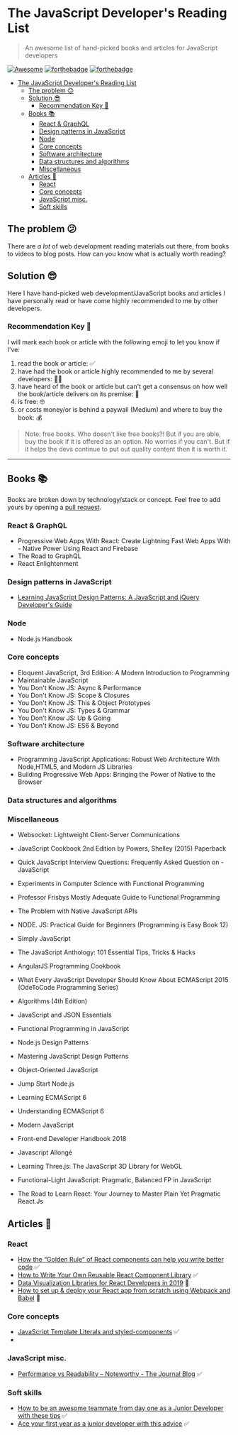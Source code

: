 # The JavaScript Developer's Reading List

> An awesome list of hand-picked books and articles for JavaScript developers

[![Awesome](https://awesome.re/badge-flat.svg)](https://awesome.re) [![forthebadge](https://forthebadge.com/images/badges/built-with-love.svg)](https://forthebadge.com) [![forthebadge](https://forthebadge.com/images/badges/cc-0.svg)](https://forthebadge.com)
- [The JavaScript Developer's Reading List](#the-javascript-developers-reading-list)
  - [The problem :confused:](#the-problem-confused)
  - [Solution :sunglasses:](#solution-sunglasses)
    - [Recommendation Key :key:](#recommendation-key-key)
  - [Books :books:](#books-books)
    - [React & GraphQL](#react--graphql)
    - [Design patterns in JavaScript](#design-patterns-in-javascript)
    - [Node](#node)
    - [Core concepts](#core-concepts)
    - [Software architecture](#software-architecture)
    - [Data structures and algorithms](#data-structures-and-algorithms)
    - [Miscellaneous](#miscellaneous)
  - [Articles :memo:](#articles-memo)
    - [React](#react)
    - [Core concepts](#core-concepts-1)
    - [JavaScript misc.](#javascript-misc)
    - [Soft skills](#soft-skills)


## The problem :confused:

There are *a lot* of web development reading materials out there, from books to videos to blog posts. How can you know what is actually worth reading?

## Solution :sunglasses:

Here I have hand-picked web development/JavaScript books and articles I have personally read or have come highly recommended to me by other developers.

### Recommendation Key :key:

I will mark each book or article with the following emoji to let you know if I've:

1. read the book or article: ✅
2. have had the book or article highly recommended to me by several developers: 👍🏾
3. have heard of the book or article but can't get a consensus on how well the book/article delivers on its premise: 🧐
4. is free: 🤓
5. or costs money/or is behind a paywall (Medium) and where to buy the book: 💰

> Note: free books. Who doesn't like free books?! But if you are able, buy the book if it is offered as an option. No worries if you can't. But if it helps the devs continue to put out quality content then it is worth it.

---

## Books :books:

Books are broken down by technology/stack or concept. Feel free to add yours by opening a [pull request](https://github.com/twhite96/web-dev-must-reads/pulls).


### React & GraphQL
- Progressive Web Apps With React: Create Lightning Fast Web Apps With - Native Power Using React and Firebase
- The Road to GraphQL
- React Enlightenment

### Design patterns in JavaScript
- [Learning JavaScript Design Patterns: A JavaScript and jQuery Developer's Guide](https://addyosmani.com/resources/essentialjsdesignpatterns/book/)

### Node
- Node.js Handbook


### Core concepts
- Eloquent JavaScript, 3rd Edition: A Modern Introduction to Programming
- Maintainable JavaScript
- You Don't Know JS: Async & Performance
- You Don't Know JS: Scope & Closures
- You Don't Know JS: This & Object Prototypes
- You Don't Know JS: Types & Grammar
- You Don’t Know JS: Up & Going
- You Don't Know JS: ES6 & Beyond

### Software architecture
- Programming JavaScript Applications: Robust Web Architecture With Node,HTML5, and Modern JS Libraries
- Building Progressive Web Apps: Bringing the Power of Native to the Browser

### Data structures and algorithms

### Miscellaneous
- Websocket: Lightweight Client-Server Communications





- JavaScript Cookbook 2nd Edition by Powers, Shelley (2015) Paperback
- Quick JavaScript Interview Questions: Frequently Asked Question on - JavaScript
- Experiments in Computer Science with Functional Programming
- Professor Frisbys Mostly Adequate Guide to Functional Programming
- The Problem with Native JavaScript APIs
- NODE. JS: Practical Guide for Beginners (Programming is Easy Book 12)
- Simply JavaScript
- The JavaScript Anthology: 101 Essential Tips, Tricks & Hacks
- AngularJS Programming Cookbook
- What Every JavaScript Developer Should Know About ECMAScript 2015 (OdeToCode Programming Series)
- Algorithms (4th Edition)
- JavaScript and JSON Essentials
- Functional Programming in JavaScript
- Node.js Design Patterns
- Mastering JavaScript Design Patterns
- Object-Oriented JavaScript
- Jump Start Node.js
- Learning ECMAScript 6
- Understanding ECMAScript 6
- Modern JavaScript
- Front-end Developer Handbook 2018
- Javascript Allongé
- Learning Three.js: The JavaScript 3D Library for WebGL
- Functional-Light JavaScript: Pragmatic, Balanced FP in JavaScript
- The Road to Learn React: Your Journey to Master Plain Yet Pragmatic React.Js

## Articles :memo:

### React
- [How the “Golden Rule” of React components can help you write better code](https://medium.freecodecamp.org/how-the-golden-rule-of-react-components-can-help-you-write-better-code-127046b478eb) ✅
- [How to Write Your Own Reusable React Component Library](https://itnext.io/how-to-write-your-own-reusable-react-component-library-a57dc7c9a210) ✅
- [Data Visualization Libraries for React Developers in 2019](https://medium.com/dailyjs/data-visualization-libraries-for-react-developers-in-2019-a2b9c01262f8) 🧐
- [How to set up & deploy your React app from scratch using Webpack and Babel](https://medium.freecodecamp.org/how-to-set-up-deploy-your-react-app-from-scratch-using-webpack-and-babel-a669891033d4) 🧐

### Core concepts
- [JavaScript Template Literals and styled-components](https://medium.com/@celsius/javascript-template-literals-and-styled-components-d18f97500ffd) ✅
-

### JavaScript misc.
- [Performance vs Readability – Noteworthy - The Journal Blog](https://blog.usejournal.com/performance-vs-readability-2e9332730790) ✅


### Soft skills
- [How to be an awesome teammate from day one as a Junior Developer with these tips](https://medium.freecodecamp.org/how-to-be-an-awesome-teammate-from-day-one-as-a-junior-developer-with-these-tips-725f04000059) ✅
- [Ace your first year as a junior developer with this advice](https://medium.freecodecamp.org/ace-your-first-year-as-a-junior-developer-with-this-advice-bbc68b6fe2d9) ✅
